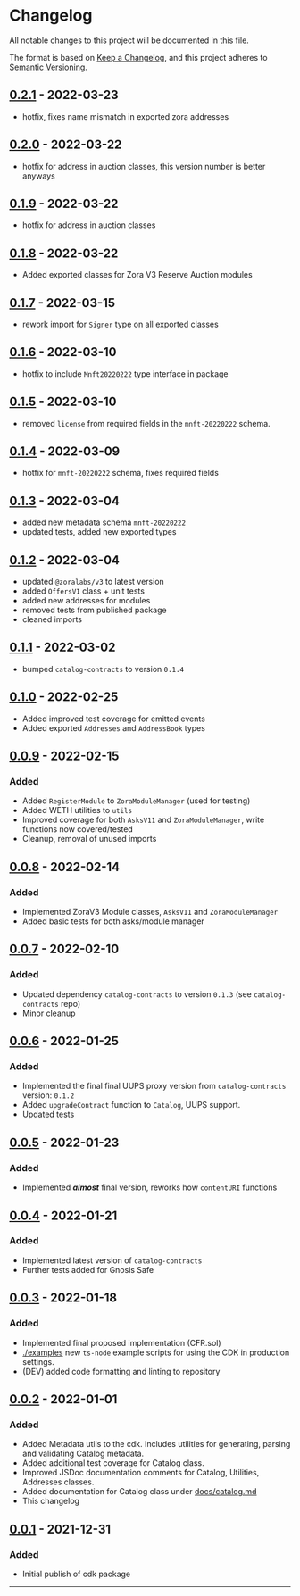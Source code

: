 # Changelog

All notable changes to this project will be documented in this file.

The format is based on [Keep a Changelog](https://keepachangelog.com/en/1.0.0/),
and this project adheres to [Semantic Versioning](https://semver.org/spec/v2.0.0.html).

## [0.2.1] - 2022-03-23

- hotfix, fixes name mismatch in exported zora addresses

## [0.2.0] - 2022-03-22

- hotfix for address in auction classes, this version number is better anyways

## [0.1.9] - 2022-03-22

- hotfix for address in auction classes

## [0.1.8] - 2022-03-22

- Added exported classes for Zora V3 Reserve Auction modules

## [0.1.7] - 2022-03-15

- rework import for `Signer` type on all exported classes

## [0.1.6] - 2022-03-10

- hotfix to include `Mnft20220222` type interface in package

## [0.1.5] - 2022-03-10

- removed `license` from required fields in the `mnft-20220222` schema.

## [0.1.4] - 2022-03-09

- hotfix for `mnft-20220222` schema, fixes required fields

## [0.1.3] - 2022-03-04

- added new metadata schema `mnft-20220222`
- updated tests, added new exported types

## [0.1.2] - 2022-03-04

- updated `@zoralabs/v3` to latest version
- added `OffersV1` class + unit tests
- added new addresses for modules
- removed tests from published package
- cleaned imports

## [0.1.1] - 2022-03-02

- bumped `catalog-contracts` to version `0.1.4`

## [0.1.0] - 2022-02-25

- Added improved test coverage for emitted events
- Added exported `Addresses` and `AddressBook` types

## [0.0.9] - 2022-02-15

### Added

- Added `RegisterModule` to `ZoraModuleManager` (used for testing)
- Added WETH utilities to `utils`
- Improved coverage for both `AsksV11` and `ZoraModuleManager`, write functions now covered/tested
- Cleanup, removal of unused imports

## [0.0.8] - 2022-02-14

### Added

- Implemented ZoraV3 Module classes, `AsksV11` and `ZoraModuleManager`
- Added basic tests for both asks/module manager

## [0.0.7] - 2022-02-10

### Added

- Updated dependency `catalog-contracts` to version `0.1.3` (see `catalog-contracts` repo)
- Minor cleanup

## [0.0.6] - 2022-01-25

### Added

- Implemented the final final UUPS proxy version from `catalog-contracts` version: `0.1.2`
- Added `upgradeContract` function to `Catalog`, UUPS support.
- Updated tests

## [0.0.5] - 2022-01-23

### Added

- Implemented **_almost_** final version, reworks how `contentURI` functions

## [0.0.4] - 2022-01-21

### Added

- Implemented latest version of `catalog-contracts`
- Further tests added for Gnosis Safe

## [0.0.3] - 2022-01-18

### Added

- Implemented final proposed implementation (CFR.sol)
- [./examples](./examples) new `ts-node` example scripts for using the CDK in production settings.
- (DEV) added code formatting and linting to repository

## [0.0.2] - 2022-01-01

### Added

- Added Metadata utils to the cdk. Includes utilities for generating, parsing and validating Catalog metadata.
- Added additional test coverage for Catalog class.
- Improved JSDoc documentation comments for Catalog, Utilities, Addresses classes.
- Added documentation for Catalog class under [docs/catalog.md](docs/catalog.md)
- This changelog

## [0.0.1] - 2021-12-31

### Added

- Initial publish of cdk package

---

[0.2.1]: https://github.com/catalogworks/cdk/packages/1173720?version=0.2.1
[0.2.0]: https://github.com/catalogworks/cdk/packages/1173720?version=0.2.0
[0.1.9]: https://github.com/catalogworks/cdk/packages/1173720?version=0.1.9
[0.1.8]: https://github.com/catalogworks/cdk/packages/1173720?version=0.1.8
[0.1.7]: https://github.com/catalogworks/cdk/packages/1173720?version=0.1.7
[0.1.6]: https://github.com/catalogworks/cdk/packages/1173720?version=0.1.6
[0.1.5]: https://github.com/catalogworks/cdk/packages/1173720?version=0.1.5
[0.1.4]: https://github.com/catalogworks/cdk/packages/1173720?version=0.1.4
[0.1.3]: https://github.com/catalogworks/cdk/packages/1173720?version=0.1.3
[0.1.2]: https://github.com/catalogworks/cdk/packages/1173720?version=0.1.2
[0.1.1]: https://github.com/catalogworks/cdk/packages/1173720?version=0.1.1
[0.1.0]: https://github.com/catalogworks/cdk/packages/1173720?version=0.1.0
[0.0.9]: https://github.com/catalogworks/cdk/packages/1173720?version=0.0.9
[0.0.8]: https://github.com/catalogworks/cdk/packages/1173720?version=0.0.8
[0.0.7]: https://github.com/catalogworks/cdk/packages/1173720?version=0.0.7
[0.0.6]: https://github.com/catalogworks/cdk/packages/1173720?version=0.0.6
[0.0.5]: https://github.com/catalogworks/cdk/packages/1173720?version=0.0.5
[0.0.4]: https://github.com/catalogworks/cdk/packages/1173720?version=0.0.4
[0.0.3]: https://github.com/catalogworks/cdk/packages/1173720?version=0.0.3
[0.0.2]: https://github.com/catalogworks/cdk/packages/1173720?version=0.0.2
[0.0.1]: https://github.com/catalogworks/cdk/packages/1173720?version=0.0.1
